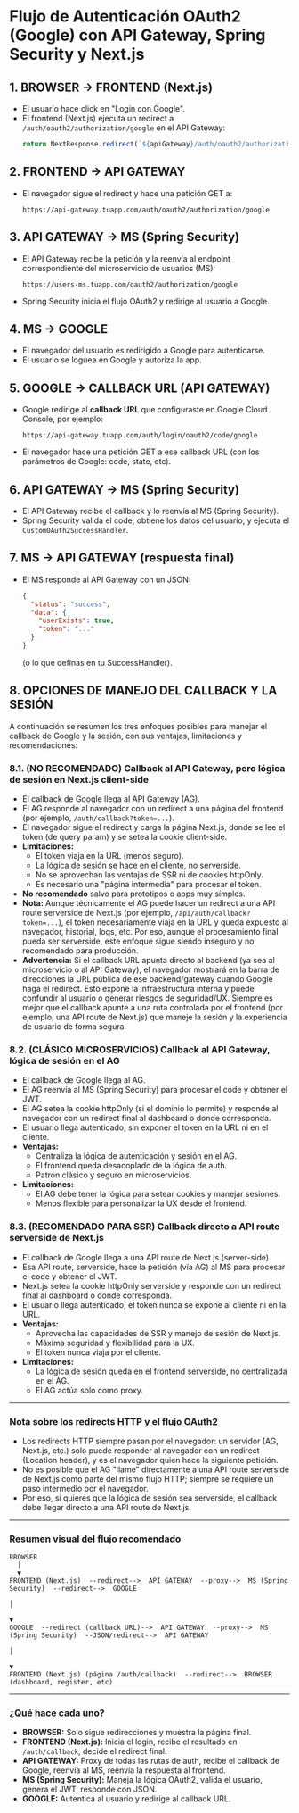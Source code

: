 # Flujo de Autenticación OAuth2 (Google) con API Gateway, Spring Security y Next.js

## 1. BROWSER → FRONTEND (Next.js)
- El usuario hace click en "Login con Google".
- El frontend (Next.js) ejecuta un redirect a `/auth/oauth2/authorization/google` en el API Gateway:
  ```js
  return NextResponse.redirect(`${apiGateway}/auth/oauth2/authorization/google`);
  ```

## 2. FRONTEND → API GATEWAY
- El navegador sigue el redirect y hace una petición GET a:
  ```
  https://api-gateway.tuapp.com/auth/oauth2/authorization/google
  ```

## 3. API GATEWAY → MS (Spring Security)
- El API Gateway recibe la petición y la reenvía al endpoint correspondiente del microservicio de usuarios (MS):
  ```
  https://users-ms.tuapp.com/oauth2/authorization/google
  ```
- Spring Security inicia el flujo OAuth2 y redirige al usuario a Google.

## 4. MS → GOOGLE
- El navegador del usuario es redirigido a Google para autenticarse.
- El usuario se loguea en Google y autoriza la app.

## 5. GOOGLE → CALLBACK URL (API GATEWAY)
- Google redirige al **callback URL** que configuraste en Google Cloud Console, por ejemplo:
  ```
  https://api-gateway.tuapp.com/auth/login/oauth2/code/google
  ```
- El navegador hace una petición GET a ese callback URL (con los parámetros de Google: code, state, etc).

## 6. API GATEWAY → MS (Spring Security)
- El API Gateway recibe el callback y lo reenvía al MS (Spring Security).
- Spring Security valida el code, obtiene los datos del usuario, y ejecuta el `CustomOAuth2SuccessHandler`.

## 7. MS → API GATEWAY (respuesta final)
- El MS responde al API Gateway con un JSON:
  ```json
  {
    "status": "success",
    "data": {
      "userExists": true,
      "token": "..."
    }
  }
  ```
  (o lo que definas en tu SuccessHandler).

## 8. OPCIONES DE MANEJO DEL CALLBACK Y LA SESIÓN

A continuación se resumen los tres enfoques posibles para manejar el callback de Google y la sesión, con sus ventajas, limitaciones y recomendaciones:

### 8.1. (NO RECOMENDADO) Callback al API Gateway, pero lógica de sesión en Next.js client-side
- El callback de Google llega al API Gateway (AG).
- El AG responde al navegador con un redirect a una página del frontend (por ejemplo, `/auth/callback?token=...`).
- El navegador sigue el redirect y carga la página Next.js, donde se lee el token (de query param) y se setea la cookie client-side.
- **Limitaciones:**
  - El token viaja en la URL (menos seguro).
  - La lógica de sesión se hace en el cliente, no serverside.
  - No se aprovechan las ventajas de SSR ni de cookies httpOnly.
  - Es necesario una "página intermedia" para procesar el token.
- **No recomendado** salvo para prototipos o apps muy simples.
- **Nota:** Aunque técnicamente el AG puede hacer un redirect a una API route serverside de Next.js (por ejemplo, `/api/auth/callback?token=...`), el token necesariamente viaja en la URL y queda expuesto al navegador, historial, logs, etc. Por eso, aunque el procesamiento final pueda ser serverside, este enfoque sigue siendo inseguro y no recomendado para producción.
- **Advertencia:** Si el callback URL apunta directo al backend (ya sea al microservicio o al API Gateway), el navegador mostrará en la barra de direcciones la URL pública de ese backend/gateway cuando Google haga el redirect. Esto expone la infraestructura interna y puede confundir al usuario o generar riesgos de seguridad/UX. Siempre es mejor que el callback apunte a una ruta controlada por el frontend (por ejemplo, una API route de Next.js) que maneje la sesión y la experiencia de usuario de forma segura.

### 8.2. (CLÁSICO MICROSERVICIOS) Callback al API Gateway, lógica de sesión en el AG
- El callback de Google llega al AG.
- El AG reenvía al MS (Spring Security) para procesar el code y obtener el JWT.
- El AG setea la cookie httpOnly (si el dominio lo permite) y responde al navegador con un redirect final al dashboard o donde corresponda.
- El usuario llega autenticado, sin exponer el token en la URL ni en el cliente.
- **Ventajas:**
  - Centraliza la lógica de autenticación y sesión en el AG.
  - El frontend queda desacoplado de la lógica de auth.
  - Patrón clásico y seguro en microservicios.
- **Limitaciones:**
  - El AG debe tener la lógica para setear cookies y manejar sesiones.
  - Menos flexible para personalizar la UX desde el frontend.

### 8.3. (RECOMENDADO PARA SSR) Callback directo a API route serverside de Next.js
- El callback de Google llega a una API route de Next.js (server-side).
- Esa API route, serverside, hace la petición (vía AG) al MS para procesar el code y obtener el JWT.
- Next.js setea la cookie httpOnly serverside y responde con un redirect final al dashboard o donde corresponda.
- El usuario llega autenticado, el token nunca se expone al cliente ni en la URL.
- **Ventajas:**
  - Aprovecha las capacidades de SSR y manejo de sesión de Next.js.
  - Máxima seguridad y flexibilidad para la UX.
  - El token nunca viaja por el cliente.
- **Limitaciones:**
  - La lógica de sesión queda en el frontend serverside, no centralizada en el AG.
  - El AG actúa solo como proxy.

---

### Nota sobre los redirects HTTP y el flujo OAuth2
- Los redirects HTTP siempre pasan por el navegador: un servidor (AG, Next.js, etc.) solo puede responder al navegador con un redirect (Location header), y es el navegador quien hace la siguiente petición.
- No es posible que el AG "llame" directamente a una API route serverside de Next.js como parte del mismo flujo HTTP; siempre se requiere un paso intermedio por el navegador.
- Por eso, si quieres que la lógica de sesión sea serverside, el callback debe llegar directo a una API route de Next.js.

---

### Resumen visual del flujo recomendado

```
BROWSER
  │
  ▼
FRONTEND (Next.js)  --redirect-->  API GATEWAY  --proxy-->  MS (Spring Security)  --redirect-->  GOOGLE
                                                                                                    │
                                                                                                    ▼
GOOGLE  --redirect (callback URL)-->  API GATEWAY  --proxy-->  MS (Spring Security)  --JSON/redirect-->  API GATEWAY
                                                                                                                    │
                                                                                                                    ▼
FRONTEND (Next.js) (página /auth/callback)  --redirect-->  BROWSER (dashboard, register, etc)
```

---

### ¿Qué hace cada uno?

- **BROWSER:**  Solo sigue redirecciones y muestra la página final.
- **FRONTEND (Next.js):**  Inicia el login, recibe el resultado en `/auth/callback`, decide el redirect final.
- **API GATEWAY:**  Proxy de todas las rutas de auth, recibe el callback de Google, reenvía al MS, reenvía la respuesta al frontend.
- **MS (Spring Security):**  Maneja la lógica OAuth2, valida el usuario, genera el JWT, responde con JSON.
- **GOOGLE:**  Autentica al usuario y redirige al callback URL.
